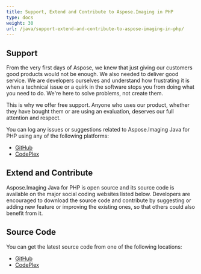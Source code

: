 ```yaml
---
title: Support, Extend and Contribute to Aspose.Imaging in PHP
type: docs
weight: 30
url: /java/support-extend-and-contribute-to-aspose-imaging-in-php/
---
```


## **Support**
From the very first days of Aspose, we knew that just giving our customers good products would not be enough. We also needed to deliver good service. We are developers ourselves and understand how frustrating it is when a technical issue or a quirk in the software stops you from doing what you need to do. We're here to solve problems, not create them.

This is why we offer free support. Anyone who uses our product, whether they have bought them or are using an evaluation, deserves our full attention and respect.

You can log any issues or suggestions related to Aspose.Imaging Java for PHP using any of the following platforms:

- [GitHub](https://github.com/aspose-imaging/Aspose.Imaging-for-Java/issues)
- [CodePlex](https://archive.codeplex.com/?p=asposeimagingjavaphpworkitem/list/basic)
## **Extend and Contribute**
Aspose.Imaging Java for PHP is open source and its source code is available on the major social coding websites listed below. Developers are encouraged to download the source code and contribute by suggesting or adding new feature or improving the existing ones, so that others could also benefit from it.
## **Source Code**
You can get the latest source code from one of the following locations:

- [GitHub](https://github.com/aspose-imaging/Aspose.Imaging-for-Java/tree/master/Plugins/Aspose_Imaging_Java_for_PHP)
- [CodePlex](https://archive.codeplex.com/?p=asposeimagingjavaphp)
